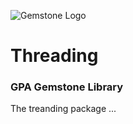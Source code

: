 ![Gemstone Logo](/images/logo.png)

# Threading
### GPA Gemstone Library

The treanding package ...

